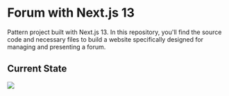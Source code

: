 # Forum with Next.js 13
Pattern project built with Next.js 13. 
In this repository, you'll find the source code and necessary files to build a website specifically designed for managing and presenting a forum.

## Current State
![](https://im3.ezgif.com/tmp/ezgif-3-8654d07e68.gif)
